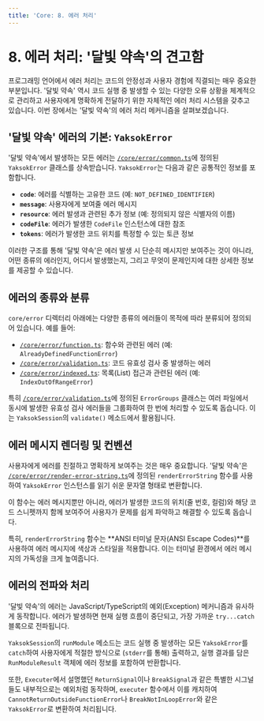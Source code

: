 ```yaml
---
title: 'Core: 8. 에러 처리'
---
```


# 8. 에러 처리: '달빛 약속'의 견고함

프로그래밍 언어에서 에러 처리는 코드의 안정성과 사용자 경험에 직결되는 매우 중요한 부분입니다. '달빛 약속' 역시 코드 실행 중 발생할 수 있는 다양한 오류 상황을 체계적으로 관리하고 사용자에게 명확하게 전달하기 위한 자체적인 에러 처리 시스템을 갖추고 있습니다. 이번 장에서는 '달빛 약속'의 에러 처리 메커니즘을 살펴보겠습니다.

## '달빛 약속' 에러의 기본: `YaksokError`

'달빛 약속'에서 발생하는 모든 에러는 [`/core/error/common.ts`](/core/error/common.ts)에 정의된 `YaksokError` 클래스를 상속받습니다. `YaksokError`는 다음과 같은 공통적인 정보를 포함합니다.

-   **`code`**: 에러를 식별하는 고유한 코드 (예: `NOT_DEFINED_IDENTIFIER`)
-   **`message`**: 사용자에게 보여줄 에러 메시지
-   **`resource`**: 에러 발생과 관련된 추가 정보 (예: 정의되지 않은 식별자의 이름)
-   **`codeFile`**: 에러가 발생한 `CodeFile` 인스턴스에 대한 참조
-   **`tokens`**: 에러가 발생한 코드 위치를 특정할 수 있는 토큰 정보

이러한 구조를 통해 '달빛 약속'은 에러 발생 시 단순히 메시지만 보여주는 것이 아니라, 어떤 종류의 에러인지, 어디서 발생했는지, 그리고 무엇이 문제인지에 대한 상세한 정보를 제공할 수 있습니다.

## 에러의 종류와 분류

`core/error` 디렉터리 아래에는 다양한 종류의 에러들이 목적에 따라 분류되어 정의되어 있습니다. 예를 들어:

-   [`/core/error/function.ts`](/core/error/function.ts): 함수와 관련된 에러 (예: `AlreadyDefinedFunctionError`)
-   [`/core/error/validation.ts`](/core/error/validation.ts): 코드 유효성 검사 중 발생하는 에러
-   [`/core/error/indexed.ts`](/core/error/indexed.ts): 목록(List) 접근과 관련된 에러 (예: `IndexOutOfRangeError`)

특히 [`/core/error/validation.ts`](/core/error/validation.ts)에 정의된 `ErrorGroups` 클래스는 여러 파일에서 동시에 발생한 유효성 검사 에러들을 그룹화하여 한 번에 처리할 수 있도록 돕습니다. 이는 `YaksokSession`의 `validate()` 메소드에서 활용됩니다.

## 에러 메시지 렌더링 및 컨벤션

사용자에게 에러를 친절하고 명확하게 보여주는 것은 매우 중요합니다. '달빛 약속'은 [`/core/error/render-error-string.ts`](/core/error/render-error-string.ts)에 정의된 `renderErrorString` 함수를 사용하여 `YaksokError` 인스턴스를 읽기 쉬운 문자열 형태로 변환합니다.

이 함수는 에러 메시지뿐만 아니라, 에러가 발생한 코드의 위치(줄 번호, 컬럼)와 해당 코드 스니펫까지 함께 보여주어 사용자가 문제를 쉽게 파악하고 해결할 수 있도록 돕습니다.

특히, `renderErrorString` 함수는 **ANSI 터미널 문자(ANSI Escape Codes)**를 사용하여 에러 메시지에 색상과 스타일을 적용합니다. 이는 터미널 환경에서 에러 메시지의 가독성을 크게 높여줍니다.

## 에러의 전파와 처리

'달빛 약속'의 에러는 JavaScript/TypeScript의 예외(Exception) 메커니즘과 유사하게 동작합니다. 에러가 발생하면 현재 실행 흐름이 중단되고, 가장 가까운 `try...catch` 블록으로 전파됩니다.

`YaksokSession`의 `runModule` 메소드는 코드 실행 중 발생하는 모든 `YaksokError`를 `catch`하여 사용자에게 적절한 방식으로 (`stderr`를 통해) 출력하고, 실행 결과를 담은 `RunModuleResult` 객체에 에러 정보를 포함하여 반환합니다.

또한, `Executer`에서 설명했던 `ReturnSignal`이나 `BreakSignal`과 같은 특별한 시그널들도 내부적으로는 예외처럼 동작하며, `executer` 함수에서 이를 캐치하여 `CannotReturnOutsideFunctionError`나 `BreakNotInLoopError`와 같은 `YaksokError`로 변환하여 처리됩니다.
